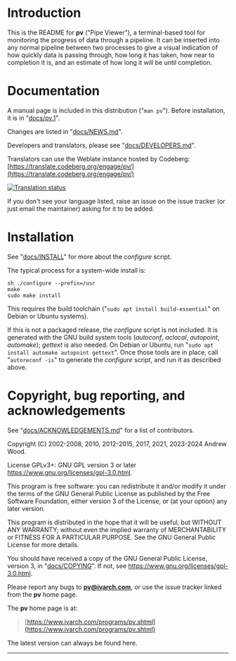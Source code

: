 # Introduction

This is the README for **pv** ("Pipe Viewer"), a terminal-based tool for
monitoring the progress of data through a pipeline.  It can be inserted into
any normal pipeline between two processes to give a visual indication of how
quickly data is passing through, how long it has taken, how near to
completion it is, and an estimate of how long it will be until completion.


# Documentation

A manual page is included in this distribution ("`man pv`").  Before
installation, it is in "[docs/pv.1](./docs/pv.1.md)".

Changes are listed in "[docs/NEWS.md](./docs/NEWS.md)".

Developers and translators, please see "[docs/DEVELOPERS.md](./docs/DEVELOPERS.md)".

Translators can use the Weblate instance hosted by Codeberg:
[https://translate.codeberg.org/engage/pv/](https://translate.codeberg.org/engage/pv/)

[![Translation status](https://translate.codeberg.org/widget/pv/multi-auto.svg)](https://translate.codeberg.org/engage/pv/)

If you don't see your language listed, raise an issue on the issue tracker
(or just email the maintainer) asking for it to be added.


# Installation

See "[docs/INSTALL](./docs/INSTALL)" for more about the _configure_ script.

The typical process for a system-wide install is:

    sh ./configure --prefix=/usr
    make
    sudo make install

This requires the build toolchain ("`sudo apt install build-essential`" on
Debian or Ubuntu systems).

If this is not a packaged release, the _configure_ script is not included.
It is generated with the GNU build system tools (_autoconf_, _aclocal_,
_autopoint_, _automake_); _gettext_ is also needed.  On Debian or Ubuntu,
run "`sudo apt install automake autopoint gettext`".  Once those tools are
in place, call "`autoreconf -is`" to generate the _configure_ script, and
run it as described above.


# Copyright, bug reporting, and acknowledgements

See "[docs/ACKNOWLEDGEMENTS.md](./docs/ACKNOWLEDGEMENTS.md)" for a list of
contributors.

Copyright (C) 2002-2008, 2010, 2012-2015, 2017, 2021, 2023-2024 Andrew Wood.

License GPLv3+: GNU GPL version 3 or later <https://www.gnu.org/licenses/gpl-3.0.html>.

This program is free software: you can redistribute it and/or modify it
under the terms of the GNU General Public License as published by the Free
Software Foundation, either version 3 of the License, or (at your option)
any later version.

This program is distributed in the hope that it will be useful, but WITHOUT
ANY WARRANTY; without even the implied warranty of MERCHANTABILITY or
FITNESS FOR A PARTICULAR PURPOSE.  See the GNU General Public License for
more details.

You should have received a copy of the GNU General Public License, version
3, in "[docs/COPYING](./docs/COPYING)".  If not, see
<https://www.gnu.org/licenses/gpl-3.0.html>.

Please report any bugs to **pv@ivarch.com**, or use the issue tracker linked
from the **pv** home page.

The **pv** home page is at:

> [https://www.ivarch.com/programs/pv.shtml](https://www.ivarch.com/programs/pv.shtml)

The latest version can always be found here.

---
